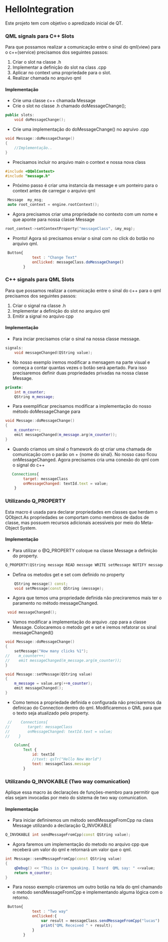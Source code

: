 # HelloIntegration

Este projeto tem com objetivo o apredizado inicial de QT. 


### QML signals para C++ Slots

Para que possamos realizar a comunicação entre o sinal do qml(view) para o c++(service) precisamos dos seguintes passos:

1. Criar o slot na classe .h
2. Implementar a definição do slot na class .cpp
3. Aplicar no context uma propriedade para o slot. 
4. Realizar chamada no arquivo qml

#### Implementação

- Crie uma classe c++ chamada Message
- Crie o slot no classe .h chamado doMessageChange();
```c++
public slots:
    void doMessageChange();   
```
- Crie uma implementação do doMessageChange() no aqruivo .cpp
```c++
void Message::doMessageChange()
{
    //Implementação..
}  
```
- Precisamos incluir no arquivo main o context e nossa nova class
```c++
#include <QQmlContext>
#include "message.h"
```
- Próximo passo é criar uma instancia da message e um ponteiro para o context antes de carregar o arquivo qml
```c++
 Message  my_msg;
 auto root_context = engine.rootContext();
```

- Agora precisamos criar uma propriedade no contexto com um nome e que aponte para nossa classe Message
```c++
root_context->setContextProperty("messageClass", &my_msg);
```

- Pronto! Agora só precisamos enviar o sinal com no click do botão no arquivo qml.

```qml
 Button{
            text : "Change Text" 
            onClicked: messageClass.doMessageChange()
        }
```


### C++ signals para QML Slots

Para que possamos realizar a comunicação entre o sinal do c++ para o qml precisamos dos seguintes passos:

1. Criar o signal na classe .h
2. Implementar a definição do slot no arquivo qml
3. Emitir a signal no arquivo cpp

#### Implementação

- Para inciar precisamos criar o sinal na nossa classe message.

```c++
signals:
    void messageChanged(QString value);
```
- No nosso exemplo iremos modificar a mensagem na parte visual e começa a contar quantas vezes o botão será apertado. Para isso precisaremos definir duas propriedades privadas na nossa classe Message.
```c++
private:
    int m_counter;
    QString m_message;
```
- Para exemplificar precisamos modificar a implementação do nosso método doMessageChange para 
```c++
void Message::doMessageChange()
{
    m_counter++;
    emit messageChanged(m_message.arg(m_counter));
}
```
- Quando criamos um sinal o framework do qt criar uma chamada de comunicação com o parão on + {nome do sinal}. No nosso caso ficou onMessageChanged. Agora precisamos cria uma conexão do qml com o signal do c++

```qml
   Connections{
        target: messageClass
        onMessageChanged: textId.text = value;
    }
```

### Utilizando Q_PROPERTY

Esta macro é usada para declarar propriedades em classes que herdam o QObject.As propriedades se comportam como membros de dados de classe, mas possuem recursos adicionais acessíveis por meio do Meta-Object System.

#### Implementação

- Para utilizar o @Q_PROPERTY coloque na classe Message a definição do property.

```c++
Q_PROPERTY(QString message READ message WRITE setMessage NOTIFY messageChanged)
```

- Defina os metodos get e set com definido no property

```c++
    QString message() const;
    void setMessage(const QString &message);
```

- Agora que temos uma propriedade definida não preciraremos mais ter o paramento no método messageChanged.

```c++
 void messageChanged();
```

- Vamos modificar a implementação do arquivo .cpp para a classe Message. Colocaremos o metodo get e set e iremos refatorar os sinal messageChanged()

```c++
void Message::doMessageChange()
{
    setMessage("How many clicks %1");
//    m_counter++;
//    emit messageChanged(m_message.arg(m_counter));
}

void Message::setMessage(QString value)
{
    m_message = value.arg(++m_counter);
    emit messageChanged();
}
```

- Como temos a propriedade definida e configurada não precisaremos da definicao do Connection dentro do qml. Modificaremos o QML para que o texto seja atualizado pelo property.

```qml
 //    Connections{
//        target: messageClass
//        onMessageChanged: textId.text = value;
//    }

    Column{
        Text {
            id: textId
            //text: qsTr("Hello New World")
            text: messageClass.message
        }
```

### Utilizando Q_INVOKABLE (Two way comunication)
Aplique essa macro às declarações de funções-membro para permitir que elas sejam invocadas por meio do sistema de two way comunication.

#### Implementação

- Para iniciar definiremos um método sendMessageFromCpp na class Message utilizando a declaração Q_INVOKABLE

```c++
Q_INVOKABLE int sendMessageFromCpp(const QString value);
```
- Agora faremos um implementação do metodo no arquivo cpp que receberá um valor do qml e retornará um valor que o qml.
```c++
int Message::sendMessageFromCpp(const QString value)
{
    qDebug() << "This is C++ speaking. I heard  QML say: " <<value;
    return m_counter;
}
```

- Para nosso exemplo criaremos um outro botão na tela do qml chamando o metodo sendMessageFromCpp e implementando alguma lógica com o retorno. 
```qml
 Button{
            text : "Two way"
            onClicked:{
                var result = messageClass.sendMessageFromCpp("lucas")
                print("QML Received " + result);
            }
        }
```
